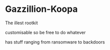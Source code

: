 # Gazzillion-Koopa
The illest rootkit

customisable so be free to do whatever

has stuff ranging from ransomware to backdoors
